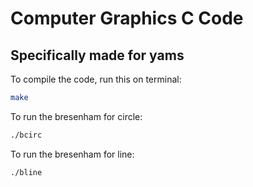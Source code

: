 # Computer Graphics C Code

## Specifically made for yams

To compile the code, run this on terminal:

```sh
make
```

To run the bresenham for circle:

```sh
./bcirc
```

To run the bresenham for line:

```sh
./bline
```